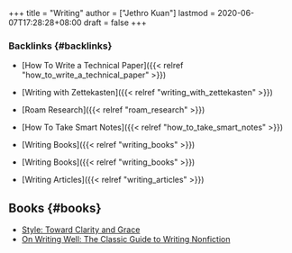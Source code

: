 +++
title = "Writing"
author = ["Jethro Kuan"]
lastmod = 2020-06-07T17:28:28+08:00
draft = false
+++

### Backlinks {#backlinks}

- [How To Write a Technical Paper]({{< relref "how_to_write_a_technical_paper" >}})
- [Writing with Zettekasten]({{< relref "writing_with_zettekasten" >}})
- [Roam Research]({{< relref "roam_research" >}})
- [How To Take Smart Notes]({{< relref "how_to_take_smart_notes" >}})
- [Writing Books]({{< relref "writing_books" >}})

- [Writing Books]({{< relref "writing_books" >}})
- [Writing Articles]({{< relref "writing_articles" >}})

## Books {#books}

- [Style: Toward Clarity and Grace](https://www.amazon.com/Style-Clarity-Chicago-Writing-Publishing/dp/0226899152)
- [On Writing Well: The Classic Guide to Writing Nonfiction](https://www.goodreads.com/book/show/53343.On%5FWriting%5FWell)
